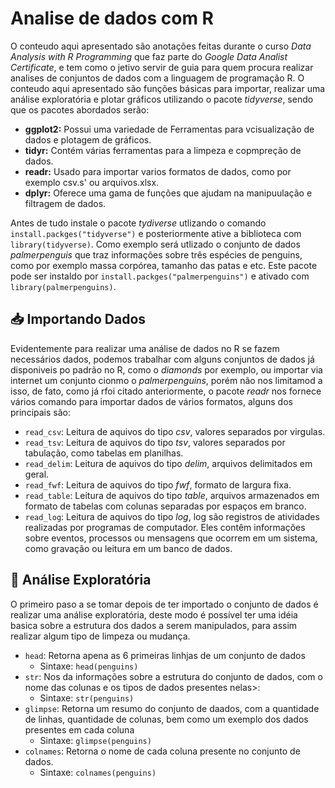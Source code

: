 # Analise de dados com R
O conteudo aqui apresentado são anotações feitas durante o curso *Data Analysis with R Programming* que faz parte do *Google Data Analist Certificate*, e tem como o jetivo servir de guia para quem procura realizar analises de conjuntos de dados com a linguagem de programação R.
O conteudo aqui apresentado são funções básicas para importar, realizar uma análise exploratória e plotar gráficos utilizando o pacote *tidyverse*, sendo que os pacotes abordados serão:

 - **ggplot2:** Possui uma variedade de Ferramentas para vcisualização de dados e plotagem de gráficos.
 - **tidyr:** Contém várias ferramentas para a limpeza e copmpreção de dados.
 - **readr:** Usado para importar varios formatos de dados, como por exemplo csv.s' ou arquivos.xlsx.
 - **dplyr:** Oferece uma gama de funções que ajudam na manipuulação e filtragem de dados.

Antes de tudo instale o pacote *tydiverse* utlizando o comando `install.packges("tidyverse")` e posteriormente ative a biblioteca com `library(tidyverse)`.
Como exemplo será utlizado o conjunto de dados *palmerpenguis* que traz informações sobre três espécies de penguins, como por exemplo massa corpórea, tamanho das patas e etc. Este pacote pode ser instaldo por `install.packges("palmerpenguins")` e ativado com `library(palmerpenguins)`.

## 📥 Importando Dados
Evidentemente para realizar uma análise de dados no R se fazem necessários dados, podemos trabalhar com alguns conjuntos de dados já disponiveis po padrão no R, como o *diamonds* por exemplo, ou importar via internet um conjunto cionmo o *palmerpenguins*, porém não nos limitamod a isso, de fato, como já rfoi citado anteriormente, o pacote *readr* nos fornece vários comando para importar dados de vários formatos, alguns dos principais são:

- `read_csv`: Leitura de aquivos do tipo *csv*, valores separados por virgulas.
- `read_tsv`: Leitura de aquivos do tipo *tsv*, valores separados por tabulação, como tabelas em planilhas.
- `read_delim`: Leitura de aquivos do tipo *delim*, arquivos delimitados em geral.
- `read_fwf`: Leitura de aquivos do tipo *fwf*, formato de largura fixa.
- `read_table`: Leitura de aquivos do tipo *table*, arquivos armazenados em formato de tabelas com colunas separadas por espaços em branco.
- `read_log`: Leitura de aquivos do tipo *log*, log são registros de atividades realizadas por programas de computador. Eles contêm informações sobre eventos, processos ou mensagens que ocorrem em um sistema, como gravação ou leitura em um banco de dados.



## 🔎 Análise Exploratória
O primeiro paso a se tomar depois de ter importado o conjunto de dados é realizar uma análise exploratória, deste modo é possível ter uma idéia basica sobre a estrutura dos dados a serem manipulados, para assim realizar algum tipo de limpeza ou mudança.

- `head`: Retorna apena as 6 primeiras linhjas de um conjunto de dados
  - Sintaxe: `head(penguins)`
- `str`: Nos da informações sobre a estrutura do conjunto de dados, com o nome das colunas e os tipos de dados presentes nelas>:
  - Sintaxe: `str(penguins)`
- `glimpse`: Retorna um resumo do conjunto de daados, com a quantidade de linhas, quantidade de colunas, bem como um exemplo dos dados presentes em cada coluna
  - Sintaxe: `glimpse(penguins)`
- `colnames`: Retorna o nome de cada coluna presente no conjunto de dados.
  - Sintaxe: `colnames(penguins)`
